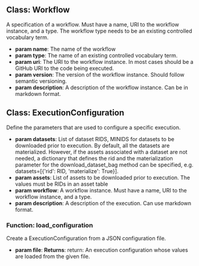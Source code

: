 ## Class: Workflow

A specification of a workflow.  Must have a name, URI to the workflow instance, and a type.  The workflow type
needs to be an existing controlled vocabulary term.

- **param name**: The name of the workflow
- **param type**: The name of an existing controlled vocabulary term.
- **param uri**: The URI to the workflow instance.  In most cases should be a GitHub URI to the code being executed.
- **param version**: The version of the workflow instance.  Should follow semantic versioning.
- **param description**: A description of the workflow instance.  Can be in markdown format.

## Class: ExecutionConfiguration

Define the parameters that are used to configure a specific execution.
- **param datasets**: List of dataset RIDS, MINIDS for datasets to be downloaded prior to execution.  By default,
all  the datasets are materialized. However, if the assets associated with a dataset are not
needed, a dictionary that defines the rid and the materialization parameter for the
download_dataset_bag method can be specified, e.g.  datasets=[{'rid': RID, 'materialize': True}].
- **param assets**: List of assets to be downloaded prior to execution.  The values must be RIDs in an asset table
- **param workflow**: A workflow instance.  Must have a name, URI to the workflow instance, and a type.
- **param description**: A description of the execution.  Can use markdown format.

### Function: load_configuration

Create a ExecutionConfiguration from a JSON configuration file.
- **param file**: 
**Returns**: return:  An execution configuration whose values are loaded from the given file.
